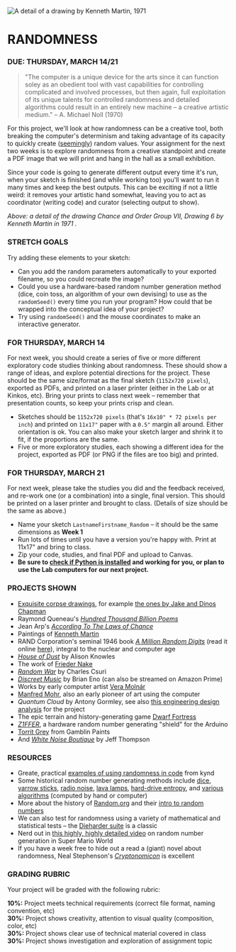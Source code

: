 ![A detail of a drawing by Kenneth Martin, 1971](https://raw.githubusercontent.com/jeffThompson/CreativeProgramming1/master/Images/Week06_Randomness/ChanceAndOrderGroupVII-Drawing6_KennethMartin_1971-DETAIL.jpg)

RANDOMNESS
====

### DUE: THURSDAY, MARCH 14/21

> "The computer is a unique device for the arts since it can function soley as an obedient tool with vast capabilities for controlling complicated and involved processes, but then again, full exploitation of its unique talents for controlled randomness and detailed algorithms could result in an entirely new machine – a creative artistic medium." – A. Michael Noll (1970)

For this project, we'll look at how randomness can be a creative tool, both breaking the computer's determinism and taking advantage of its capacity to quickly create ([seemingly](https://en.wikipedia.org/wiki/Pseudorandomness)) random values. Your assignment for the next two weeks is to explore randomness from a creative standpoint and create a PDF image that we will print and hang in the hall as a small exhibition.

Since your code is going to generate different output every time it's run, when your sketch is finished (and while working too) you'll want to run it many times and keep the best outputs. This can be exciting if not a little weird: it removes your artistic hand somewhat, leaving you to act as coordinator (writing code) and curator (selecting output to show).

*Above: a detail of the drawing *Chance and Order Group VII, Drawing 6* by Kenneth Martin in 1971
.*  

### STRETCH GOALS  
Try adding these elements to your sketch:

* Can you add the random parameters automatically to your exported filename, so you could recreate the image?  
* Could you use a hardware-based random number generation method (dice, coin toss, an algorithm of your own devising) to use as the `randomSeed()` every time you run your program? How could that be wrapped into the conceptual idea of your project?  
* Try using `randomSeed()` and the mouse coordinates to make an interactive generator.

### FOR THURSDAY, MARCH 14  
For next week, you should create a series of five or more different exploratory code studies thinking about randomness. These should show a range of ideas, and explore potential directions for the project. These should be the same size/format as the final sketch (`1152x720 pixels`), exported as PDFs, and printed on a laser printer (either in the Lab or at Kinkos, etc). Bring your prints to class next week – remember that presentation counts, so keep your prints crisp and clean.

* Sketches should be `1152x720 pixels` (that's `16x10" * 72 pixels per inch`) and printed on `11x17"` paper with a `0.5"` margin all around. Either orientation is ok. You can also make your sketch larger and shrink it to fit, if the proportions are the same.  
* Five or more exploratory studies, each showing a different idea for the project, exported as PDF (or PNG if the files are too big) and printed.  

### FOR THURSDAY, MARCH 21  
For next week, please take the studies you did and the feedback received, and re-work one (or a combination) into a single, final version. This should be printed on a laser printer and brought to class. (Details of size should be the same as above.)

* Name your sketch `LastnameFirstname_Random` – it should be the same dimensions as **Week 1**  
* Run lots of times until you have a version you're happy with. Print at 11x17" and bring to class.  
* Zip your code, studies, and final PDF and upload to Canvas.  
* **Be sure to [check if Python is installed](https://github.com/jeffThompson/CreativeProgramming1/blob/master/Resources/CheckingPython.md) and working for you, or plan to use the Lab computers for our next project.**  

### PROJECTS SHOWN  
* [Exquisite corpse drawings](https://en.wikipedia.org/wiki/Exquisite_corpse), for example [the ones by Jake and Dinos Chapman](http://www.tate.org.uk/art/artworks/chapman-exquisite-corpse-p78458)  
* Raymond Queneau's [*Hundred Thousand Billion Poems*](http://www.leoalmanac.org/vol17-no2-hundred-thousand-billion-fingers/)  
* Jean Arp's [*According To The Laws of Chance*](http://www.tate.org.uk/art/artworks/arp-according-to-the-laws-of-chance-t05005)  
* Paintings of [Kenneth Martin](http://www.tate.org.uk/art/artworks/martin-chance-and-order-v-p04589)  
* RAND Corporation's seminal 1946 book [*A Million Random Digits*](https://en.wikipedia.org/wiki/A_Million_Random_Digits_with_100,000_Normal_Deviates) (read it online [here](http://www.rand.org/pubs/monograph_reports/MR1418.html)), integral to the nuclear and computer age  
* [*House of Dust*](http://e-flux.com/aup/project/alison-knowles/) by Alison Knowles  
* The work of [Frieder Nake](https://en.wikipedia.org/wiki/Frieder_Nake)  
* [*Random War*](http://csuriproject.osu.edu/index.php/Detail/objects/539) by Charles Csuri
* [*Discreet Music*](https://www.youtube.com/watch?v=LOpRj927vRc) by Brian Eno (can also be streamed on Amazon Prime)  
* Works by early computer artist [Vera Molnár](https://en.wikipedia.org/wiki/Vera_Moln%C3%A1r)  
* [Manfred Mohr](https://en.wikipedia.org/wiki/Manfred_Mohr), also an early pioneer of art using the computer  
* *Quantum Cloud* by Antony Gormley, see also [this engineering design analysis](http://www.lusas.com/case/civil/gormley.html) for the project  
* The epic terrain and history-generating game [Dwarf Fortress](http://www.bay12games.com/dwarves)  
* [*Z1FFER*](http://www.creativeapplications.net/arduino-2/z1ffer/), a hardware random number generating "shield" for the Arduino  
* [Torrit Grey](https://www.gamblincolors.com/torrit-grey) from Gamblin Paints  
* And [*White Noise Boutique*](http://jeffreythompson.org/white-noise-boutique.php) by Jeff Thompson

### RESOURCES  
* Greate, practical [examples of using randomness in code](https://kynd.github.io/p5sketches/random.html) from kynd  
* Some historical random number generating methods include [dice](https://en.wikipedia.org/wiki/Dice), [yarrow sticks](https://en.wikipedia.org/wiki/I_Ching_divination), [radio noise](https://www.random.org/history/), [lava lamps](https://en.wikipedia.org/wiki/Lavarand), [hard-drive entropy](https://en.wikipedia.org/wiki/Entropy_(computing)), and [various algorithms](https://en.wikipedia.org/wiki/Mersenne_Twister) (computed by hand or computer)  
* More about the history of [Random.org](https://www.random.org/history/) and their [intro to random numbers](https://www.random.org/randomness/)  
* We can also test for randomness using a variety of mathematical and statistical tests – the [Dieharder suite](https://www.phy.duke.edu/~rgb/General/dieharder.php) is a classic  
* Nerd out in [this highly, highly detailed video](https://www.youtube.com/watch?v=q15yNrJHOak) on random number generation in Super Mario World  
* If you have a week free to hide out a read a (giant) novel about randomness, Neal Stephenson's [*Cryptonomicon*](https://en.wikipedia.org/wiki/Cryptonomicon) is excellent  

### GRADING RUBRIC  
Your project will be graded with the following rubric:

**10%:** Project meets technical requirements (correct file format, naming convention, etc)  
**30%:** Project shows creativity, attention to visual quality (composition, color, etc)  
**30%:** Project shows clear use of technical material covered in class  
**30%:** Project shows investigation and exploration of assignment topic  

